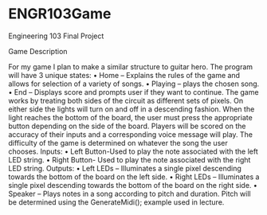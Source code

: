 # ENGR103Game
Engineering 103 Final Project

Game Description

For my game I plan to make a similar structure to guitar hero. The program will have 3 unique states:
•	Home – Explains the rules of the game and allows for selection of a variety of songs.
•	Playing – plays the chosen song.
•	End – Displays score and prompts user if they want to continue. 
The game works by treating both sides of the circuit as different sets of pixels. On either side the lights will turn on and off in a descending fashion. When the light reaches the bottom of the board, the user must press the appropriate button depending on the side of the board. Players will be scored on the accuracy of their inputs and a corresponding voice message will play. The difficulty of the game is determined on whatever the song the user chooses. 
Inputs:
•	Left Button-Used to play the note associated with the left LED string.
•	Right Button- Used to play the note associated with the right LED string.
Outputs:
•	Left LEDs – Illuminates a single pixel descending towards the bottom of the board on the left side.
•	Right LEDs – Illuminates a single pixel descending towards the bottom of the board on the right side.
•	Speaker – Plays notes in a song according to pitch and duration. Pitch will be determined using the GenerateMidi(); example used in lecture.  

